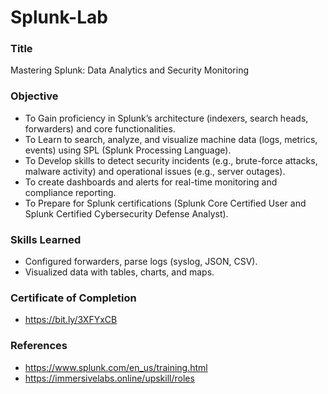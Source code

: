 # Splunk-Lab
### Title
Mastering Splunk: Data Analytics and Security Monitoring
### Objective
- To Gain proficiency in Splunk’s architecture (indexers, search heads, forwarders) and core functionalities.
- To Learn to search, analyze, and visualize machine data (logs, metrics, events) using SPL (Splunk Processing Language).
- To Develop skills to detect security incidents (e.g., brute-force attacks, malware activity) and operational issues (e.g., server outages).
- To create dashboards and alerts for real-time monitoring and compliance reporting.
- To Prepare for Splunk certifications (Splunk Core Certified User and Splunk Certified Cybersecurity Defense Analyst).

### Skills Learned
- Configured forwarders, parse logs (syslog, JSON, CSV).
- Visualized data with tables, charts, and maps.

### Certificate of Completion
- https://bit.ly/3XFYxCB
### References
- https://www.splunk.com/en_us/training.html
- https://immersivelabs.online/upskill/roles
